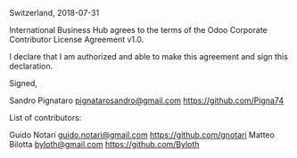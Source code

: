 Switzerland, 2018-07-31

International Business Hub agrees to the terms of the Odoo Corporate Contributor License
Agreement v1.0.

I declare that I am authorized and able to make this agreement and sign this
declaration.

Signed,

Sandro Pignataro pignatarosandro@gmail.com https://github.com/Pigna74

List of contributors:

Guido Notari guido.notari@gmail.com https://github.com/gnotari
Matteo Bilotta byloth@gmail.com https://github.com/Byloth
